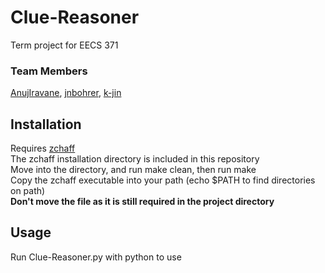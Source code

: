 # Clue-Reasoner

Term project for EECS 371  
### Team Members
[AnujIravane](https://github.com/AnujIravane), [jnbohrer](https://github.com/jnbohrer), [k-jin](https://github.com/k-jin)

## Installation

Requires [zchaff](https://www.princeton.edu/~chaff/zchaff.html)  
The zchaff installation directory is included in this repository  
Move into the directory, and run make clean, then run make  
Copy the zchaff executable into your path (echo $PATH to find directories on path)  
**Don't move the file as it is still required in the project directory**

## Usage

Run Clue-Reasoner.py with python to use

